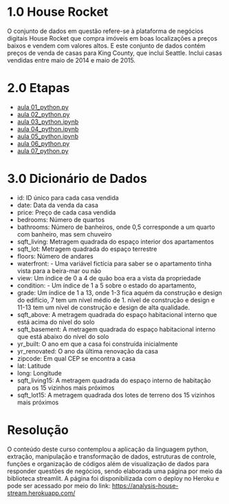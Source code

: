 # 1.0 House Rocket

O conjunto de dados em questão refere-se à plataforma de negócios digitais House Rocket que compra imóveis em boas localizações a preços baixos e vendem com valores altos.
E este conjunto de dados contém preços de venda de casas para King County, que inclui Seattle. Inclui casas vendidas entre maio de 2014 e maio de 2015.

# 2.0 Etapas 

- [aula 01_python.py](https://github.com/valferreiraalv/house_rocket/blob/main/notebooks/aula01_python.py)
- [aula 02_python.py](https://github.com/valferreiraalv/house_rocket/blob/main/notebooks/aula02_python.py)
- [aula 03_python.ipynb](https://github.com/valferreiraalv/house_rocket/blob/main/notebooks/aula03_python.ipynb)
- [aula 04_python.ipynb](https://github.com/valferreiraalv/house_rocket/blob/main/notebooks/aula04_python.ipynb)
- [aula 05_python.ipynb](https://github.com/valferreiraalv/house_rocket/blob/main/notebooks/aula05_python.ipynb)
- [aula 06_python.py](https://github.com/valferreiraalv/house_rocket/blob/main/notebooks/aula06_python.py)
- [aula 07_python.py](https://github.com/valferreiraalv/house_rocket/blob/main/notebooks/aula07_python.py)

# 3.0 Dicionário de Dados 

- id: ID único para cada casa vendida
- date: Data da venda da casa
- price: Preço de cada casa vendida
- bedrooms: Número de quartos
- bathrooms: Número de banheiros, onde 0,5 corresponde a um quarto com banheiro, mas sem chuveiro
- sqft_living: Metragem quadrada do espaço interior dos apartamentos
- sqft_lot: Metragem quadrada do espaço terrestre
- floors: Número de andares
- waterfront: - Uma variável fictícia para saber se o apartamento tinha vista para a beira-mar ou não
- view: Um índice de 0 a 4 de quão boa era a vista da propriedade
- condition: - Um índice de 1 a 5 sobre o estado do apartamento,
- grade: Um índice de 1 a 13, onde 1-3 fica aquém da construção e design do edifício, 7 tem um nível médio de 1. nível de construção e design e 11-13 tem um nível de construção e design de alta qualidade.
- sqft_above: A metragem quadrada do espaço habitacional interno que está acima do nível do solo
- sqft_basement: A metragem quadrada do espaço habitacional interno que está abaixo do nível do solo
- yr_built: O ano em que a casa foi construída inicialmente
- yr_renovated: O ano da última renovação da casa
- zipcode: Em qual CEP se encontra a casa
- lat: Latitude
- long: Longitude
- sqft_living15: A metragem quadrada do espaço interno de habitação para os 15 vizinhos mais próximos
- sqft_lot15: A metragem quadrada dos lotes de terreno dos 15 vizinhos mais próximos

# Resolução 

O conteúdo deste curso contemplou a aplicação da linguagem python, extração, manipulação e transformação de dados, estruturas de controle, funções e organização de códigos além de visualização de dados para responder questões de negócios, sendo elaborada uma página por meio da biblioteca streamlit. A página foi disponibilizada com o deploy no Heroku e pode ser acessado por meio do link: https://analysis-house-stream.herokuapp.com/


